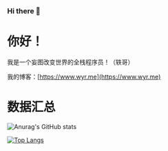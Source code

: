 ### Hi there 👋
# 你好！

我是一个妄图改变世界的全栈程序员！（轶哥）

我的博客：[https://www.wyr.me](https://www.wyr.me)

# 数据汇总

![Anurag's GitHub stats](https://github-readme-stats.vercel.app/api?username=yi-ge&theme=dark&show_icons=true&locale=cn&hide_title=true&count_private=true&include_all_commits=true)


[![Top Langs](https://github-readme-stats.vercel.app/api/top-langs/?username=yi-ge&layout=compact&locale=cn&theme=dark&langs_count=10&exclude_repo=nodejs-sdk,server-monitor-center-distribution,core,desirecore-service&hide=javascript,html,css,cmake,tssql)](https://github.com/anuraghazra/github-readme-stats)

